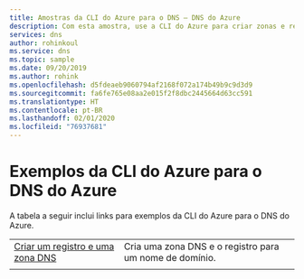 ```yaml
---
title: Amostras da CLI do Azure para o DNS – DNS do Azure
description: Com esta amostra, use a CLI do Azure para criar zonas e registros DNS no DNS do Azure.
services: dns
author: rohinkoul
ms.service: dns
ms.topic: sample
ms.date: 09/20/2019
ms.author: rohink
ms.openlocfilehash: d5fdeaeb9060794af2168f072a174b49b9c9d3d9
ms.sourcegitcommit: fa6fe765e08aa2e015f2f8dbc2445664d63cc591
ms.translationtype: HT
ms.contentlocale: pt-BR
ms.lasthandoff: 02/01/2020
ms.locfileid: "76937681"
---
```

# <a name="azure-cli-examples-for-azure-dns"></a>Exemplos da CLI do Azure para o DNS do Azure

A tabela a seguir inclui links para exemplos da CLI do Azure para o DNS do Azure.

| | |
|-|-|
| [Criar um registro e uma zona DNS](./scripts/dns-cli-create-dns-zone-record.md) | Cria uma zona DNS e o registro para um nome de domínio. |
| | |



